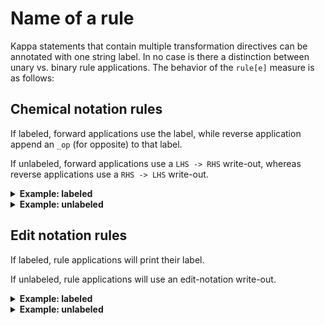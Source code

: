 # Name of a rule

Kappa statements that contain multiple transformation directives can be annotated with one string label. In no case is there a distinction between unary vs. binary rule applications. The behavior of the `rule[e]` measure is as follows:


## Chemical notation rules

If labeled, forward applications use the label, while reverse application append an `_op` (for opposite) to that label.

If unlabeled, forward applications use a `LHS -> RHS` write-out, whereas reverse applications use a `RHS -> LHS` write-out.

<details><summary><b>Example: labeled</b></summary>

Given this molecularily ambiguous statement:

`label A(a[.]), B(b[.]) <-> A(a[.]), B(b[.]) @ binary_rate {unary_rate}, reverse_rate`

Transformation | Context | Printout
---|---|---
`A(a[./1]), B(b[./1])` | binary | `label`
`A(a[./1]), B(b[./1])` | unary | `label`
`A(a[1/.]), B(b[1/.])` | -- | `label_op`

</details>

<details><summary><b>Example: unlabeled</b></summary>

Given this molecularily ambiguous statement:

`A(a[.]), B(b[.]) <-> A(a[.]), B(b[.]) @ binary_rate {unary_rate}, reverse_rate`

Transformation | Context | Printout
---|---|---
`A(a[./1]), B(b[./1])` | binary | `A(a[.]), B(b[.]) -> A(a[1]), B(b[1])`
`A(a[./1]), B(b[./1])` | unary | `A(a[.]), B(b[.]) -> A(a[1]), B(b[1])`
`A(a[1/.]), B(b[1/.])` | -- | `A(a[1]), B(b[1]) -> A(a[.]), B(b[.])`

</details>


## Edit notation rules

If labeled, rule applications will print their label.

If unlabeled, rule applications will use an edit-notation write-out.

<details><summary><b>Example: labeled</b></summary>

Given this molecularily ambiguous statement:

`label A(a[./1]), B(b[./1]) @ binary_rate {unary_rate}`

Transformation | Context | Printout
---|---|---
`A(a[./1]), B(b[./1])` | binary | `label`
`A(a[./1]), B(b[./1])` | unary | `label`

</details>

<details><summary><b>Example: unlabeled</b></summary>

Given this molecularily ambiguous statement:

`A(a[./1]), B(b[./1]) @ binary_rate {unary_rate}`

Transformation | Context | Printout
---|---|---
`A(a[.]), B(b[.]) -> A(a[1]), B(b[1])` | binary | `A(a[./1]), B(b[./1])`
`A(a[.]), B(b[.]) -> A(a[1]), B(b[1])` | unary | `A(a[./1]), B(b[./1])`

</details>


